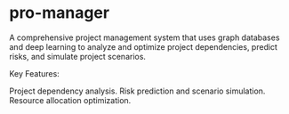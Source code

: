 # pro-manager
A comprehensive project management system that uses graph databases and deep learning to analyze and optimize project dependencies, predict risks, and simulate project scenarios.

Key Features:

Project dependency analysis.
Risk prediction and scenario simulation.
Resource allocation optimization.
